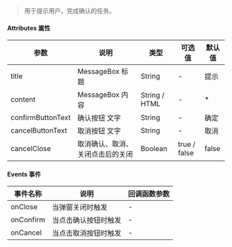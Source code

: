 > 用于提示用户，完成确认的任务。

#### Attributes 属性

参数 | 说明 | 类型 | 可选值 | 默认值
--- | --- | --- | --- | ---
title | MessageBox 标题 | String | - | 提示
content | MessageBox 内容 | String / HTML | - | *
confirmButtonText | 确认按钮 文字 | String | - | 确定
cancelButtonText | 取消按钮 文字 | String | - | 取消
cancelClose | 取消确认、取消、关闭点击后的关闭 | Boolean | true / false | false

#### Events 事件

事件名称 | 说明 | 回调函数参数
--- | --- | --- | 
onClose | 当弹窗关闭时触发 | -
onConfirm | 当点击确认按钮时触发 | -
onCancel | 当点击取消按钮时触发 | -

